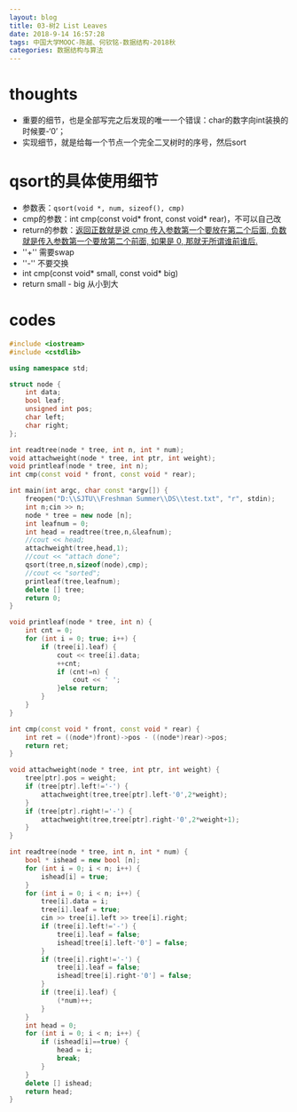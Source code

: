 ```yaml
---
layout: blog
title: 03-树2 List Leaves
date: 2018-9-14 16:57:28
tags: 中国大学MOOC-陈越、何钦铭-数据结构-2018秋
categories: 数据结构与算法
---
```

# thoughts
- 重要的细节，也是全部写完之后发现的唯一一个错误：char的数字向int装换的时候要-‘0’；
- 实现细节，就是给每一个节点一个完全二叉树时的序号，然后sort

# qsort的具体使用细节
- 参数表：`qsort(void *, num, sizeof(), cmp)`
- cmp的参数：int cmp(const void* front, const void* rear)，不可以自己改
- return的参数：[返回正数就是说 cmp 传入参数第一个要放在第二个后面, 负数就是传入参数第一个要放第二个前面, 如果是 0, 那就无所谓谁前谁后.](http://www.cnblogs.com/sjy123/p/3287817.html)
 - ''+'' 需要swap
 - ''-'' 不要交换
- int cmp(const void* small, const void* big)
- return small - big 从小到大

# codes
```C++
#include <iostream>
#include <cstdlib>

using namespace std;

struct node {
    int data;
    bool leaf;
    unsigned int pos;
    char left;
    char right;
};

int readtree(node * tree, int n, int * num);
void attachweight(node * tree, int ptr, int weight);
void printleaf(node * tree, int n);
int cmp(const void * front, const void * rear);

int main(int argc, char const *argv[]) {
    freopen("D:\\SJTU\\Freshman Summer\\DS\\test.txt", "r", stdin);
    int n;cin >> n;
    node * tree = new node [n];
    int leafnum = 0;
    int head = readtree(tree,n,&leafnum);
    //cout << head;
    attachweight(tree,head,1);
    //cout << "attach done";
    qsort(tree,n,sizeof(node),cmp);
    //cout << "sorted";
    printleaf(tree,leafnum);
    delete [] tree;
    return 0;
}

void printleaf(node * tree, int n) {
    int cnt = 0;
    for (int i = 0; true; i++) {
        if (tree[i].leaf) {
            cout << tree[i].data;
            ++cnt;
            if (cnt!=n) {
                cout << ' ';
            }else return;
        }
    }
}

int cmp(const void * front, const void * rear) {
    int ret = ((node*)front)->pos - ((node*)rear)->pos;
    return ret;
}

void attachweight(node * tree, int ptr, int weight) {
    tree[ptr].pos = weight;
    if (tree[ptr].left!='-') {
        attachweight(tree,tree[ptr].left-'0',2*weight);
    }
    if (tree[ptr].right!='-') {
        attachweight(tree,tree[ptr].right-'0',2*weight+1);
    }
}

int readtree(node * tree, int n, int * num) {
    bool * ishead = new bool [n];
    for (int i = 0; i < n; i++) {
        ishead[i] = true;
    }
    for (int i = 0; i < n; i++) {
        tree[i].data = i;
        tree[i].leaf = true;
        cin >> tree[i].left >> tree[i].right;
        if (tree[i].left!='-') {
            tree[i].leaf = false;
            ishead[tree[i].left-'0'] = false;
        }
        if (tree[i].right!='-') {
            tree[i].leaf = false;
            ishead[tree[i].right-'0'] = false;
        }
        if (tree[i].leaf) {
            (*num)++;
        }
    }
    int head = 0;
    for (int i = 0; i < n; i++) {
        if (ishead[i]==true) {
            head = i;
            break;
        }
    }
    delete [] ishead;
    return head;
}

```
